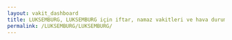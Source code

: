 ```yaml
---
layout: vakit_dashboard
title: LUKSEMBURG, LUKSEMBURG için iftar, namaz vakitleri ve hava durumu - ilçe/eyalet seç
permalink: /LUKSEMBURG/LUKSEMBURG/
---
```


<script type="text/javascript">
  var GLOBAL_COUNTRY = 'LUKSEMBURG';
  var GLOBAL_CITY = 'LUKSEMBURG';
  var GLOBAL_STATE = '';
  var lat = 72;
  var lon = 21;
</script>
